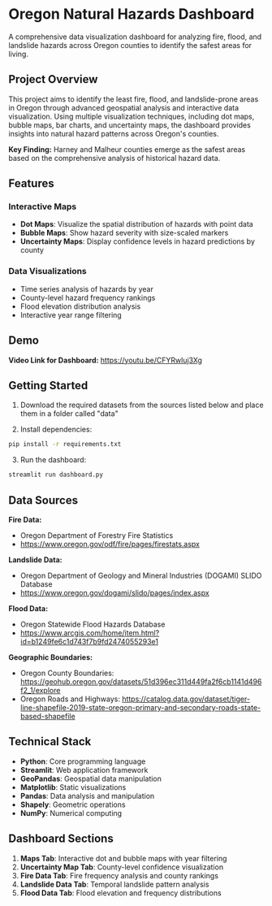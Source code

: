 # Oregon Natural Hazards Dashboard

A comprehensive data visualization dashboard for analyzing fire, flood, and landslide hazards across Oregon counties to identify the safest areas for living.

## Project Overview

This project aims to identify the least fire, flood, and landslide-prone areas in Oregon through advanced geospatial analysis and interactive data visualization. Using multiple visualization techniques, including dot maps, bubble maps, bar charts, and uncertainty maps, the dashboard provides insights into natural hazard patterns across Oregon's counties.

**Key Finding:** Harney and Malheur counties emerge as the safest areas based on the comprehensive analysis of historical hazard data.

## Features

### Interactive Maps
- **Dot Maps**: Visualize the spatial distribution of hazards with point data
- **Bubble Maps**: Show hazard severity with size-scaled markers
- **Uncertainty Maps**: Display confidence levels in hazard predictions by county

### Data Visualizations
- Time series analysis of hazards by year
- County-level hazard frequency rankings
- Flood elevation distribution analysis
- Interactive year range filtering

## Demo

**Video Link for Dashboard:** https://youtu.be/CFYRwluj3Xg

## Getting Started


1. Download the required datasets from the sources listed below and place them in a folder called "data"

2. Install dependencies:
```bash
pip install -r requirements.txt
```

3. Run the dashboard:
```bash
streamlit run dashboard.py
```


## Data Sources

**Fire Data:**
- Oregon Department of Forestry Fire Statistics
- https://www.oregon.gov/odf/fire/pages/firestats.aspx

**Landslide Data:**
- Oregon Department of Geology and Mineral Industries (DOGAMI) SLIDO Database
- https://www.oregon.gov/dogami/slido/pages/index.aspx

**Flood Data:**
- Oregon Statewide Flood Hazards Database
- https://www.arcgis.com/home/item.html?id=b1249fe6c1d743f7b9fd2474055293e1

**Geographic Boundaries:**
- Oregon County Boundaries: https://geohub.oregon.gov/datasets/51d396ec311d449fa2f6cb1141d496f2_1/explore
- Oregon Roads and Highways: https://catalog.data.gov/dataset/tiger-line-shapefile-2019-state-oregon-primary-and-secondary-roads-state-based-shapefile

## Technical Stack

- **Python**: Core programming language
- **Streamlit**: Web application framework
- **GeoPandas**: Geospatial data manipulation
- **Matplotlib**: Static visualizations
- **Pandas**: Data analysis and manipulation
- **Shapely**: Geometric operations
- **NumPy**: Numerical computing

## Dashboard Sections

1. **Maps Tab**: Interactive dot and bubble maps with year filtering
2. **Uncertainty Map Tab**: County-level confidence visualization
3. **Fire Data Tab**: Fire frequency analysis and county rankings
4. **Landslide Data Tab**: Temporal landslide pattern analysis
5. **Flood Data Tab**: Flood elevation and frequency distributions
